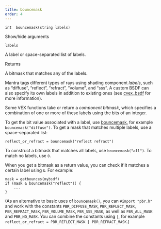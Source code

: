 ```yaml
---
title: bouncemask
order: 4
---
```

`int  bouncemask(string labels)`

Show/hide arguments

`labels`

A label or space-separated list of labels.

Returns

A bitmask that matches any of the labels.

Mantra tags different types of rays using shading component *labels*, such as “diffuse”, “reflect”, “refract”, “volume”, and “sss”. A custom BSDF can also specify its own labels in addition to existing ones (see [cvex_bsdf](cvex_bsdf.html "Creates a bsdf object from two CVEX shader strings.") for more information).

Some VEX functions take or return a *component bitmask*, which specifies a combination of one or more of these labels using the bits of an integer.

To get the bit value associated with a label, use [bouncemask](bouncemask.html), for example `bouncemask("diffuse")`. To get a mask that matches multiple labels, use a space-separated list:

```vex
reflect_or_refract = bouncemask("reflect refract")

```

To construct a bitmask that matches all labels, use `bouncemask("all")`. To match no labels, use `0`.

When you get a bitmask as a return value, you can check if it matches a certain label using `&`. For example:

```vex
mask = getbounces(mybsdf)
if (mask & bouncemask("reflect")) {
    ...
}

```

(As an alternative to basic uses of `bouncemask()`, you can `#import "pbr.h"` and work with the constants `PBR_DIFFUSE_MASK`, `PBR_REFLECT_MASK`, `PBR_REFRACT_MASK`, `PBR_VOLUME_MASK`, `PBR_SSS_MASK`, as well as `PBR_ALL_MASK` and `PBR_NO_MASK`. You can combine the constants using `|`, for example `reflect_or_refract = PBR_REFLECT_MASK | PBR_REFRACT_MASK`.)

